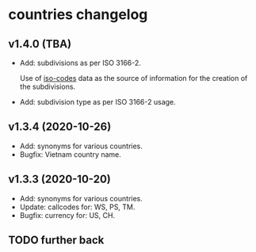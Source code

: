 # countries changelog

## v1.4.0 (TBA)

*   Add: subdivisions as per ISO 3166-2.

    Use of [iso-codes](https://salsa.debian.org/iso-codes-team/iso-codes) data
    as the source of information for the creation of the subdivisions.

*   Add: subdivision type as per ISO 3166-2 usage.

## v1.3.4 (2020-10-26)

*   Add: synonyms for various countries.
*   Bugfix: Vietnam country name.

## v1.3.3 (2020-10-20)

*   Add: synonyms for various countries.
*   Update: callcodes for: WS, PS, TM.
*   Bugfix: currency for: US, CH.

## TODO further back
